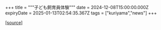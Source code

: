 +++
title = """子ども飼育員体験"""
date = 2024-12-08T15:00:00.000Z
expiryDate = 2025-01-13T02:54:35.367Z
tags = ["kuriyama","news"]
+++


[[source]](https://www.town.kuriyama.hokkaido.jp/site/shizen/29691.html)
